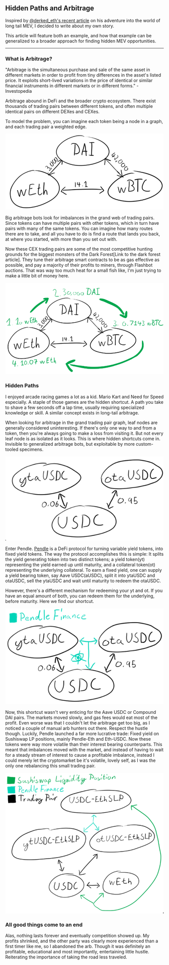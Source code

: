 ## Hidden Paths and Arbitrage
Inspired by [@derked\_eth's recent article](https://twitter.com/derked_eth/status/1488330855114289152) on his adventure into the world of long tail MEV, I decided to write about my own story.  

This article will feature both an example, and how that example can be generalized to a broader approach for finding hidden MEV opportunities.  

---  

### What is Arbitrage?  

"Arbitrage is the simultaneous purchase and sale of the same asset in different markets in order to profit from tiny differences in the asset's listed price. It exploits short-lived variations in the price of identical or similar financial instruments in different markets or in different forms." - Investopedia  

Arbitrage abound in DeFi and the broader crypto ecosystem. There exist thousands of trading pairs between different tokens, and often multiple identical pairs on different DEXes and CEXes.  

To model the problem, you can imagine each token being a node in a graph, and each trading pair a weighted edge.  

![Arbitrage Graph](https://raw.githubusercontent.com/08xmt/08xmt/main/_posts/images/simple_arb_graph.png)

Big arbitrage bots look for imbalances in the grand web of trading pairs. Since tokens can have multiple pairs with other tokens, which in turn have pairs with many of the same tokens. You can imagine how many routes there are to take, and all you have to do is find a route that lands you back, at where you started, with more than you set out with.  

Now these CEX trading pairs are some of the most competitive hunting grounds for the biggest monsters of the Dark Forest[Link to the dark forest article]. They tune their arbitrage smart contracts to be as gas effective as possible, and pay a majority of their profits to miners, through Flashbot auctions. That was way too much heat for a small fish like, I'm just trying to make a little bit of money here.  

![Arbitrage Graph Explainer](https://github.com/08xmt/08xmt/blob/main/docs/assets/images/simple_arb_graph_explainer.png?raw=true)

### Hidden Paths
I enjoyed arcade racing games a lot as a kid. Mario Kart and Need for Speed especially. A staple of those games are the hidden shortcut. A path you take to shave a few seconds off a lap time, usually requiring specialized knowledge or skill. A similar concept exists in long-tail arbitrage.  

When looking for arbitrage in the grand trading pair graph, leaf nodes are generally considered uninteresting. If there's only one way to and from a token, then you're always going to make a loss from visiting it. But not every leaf node is as isolated as it looks. This is where hidden shortcuts come in. Invisible to generalized arbitrage bots, but exploitable by more custom-tooled specimens.  

![Leaf Nodes double dot test](https://github.com/08xmt/08xmt/blob/main/docs/assets/images/leaf_nodes.png?raw=true)

Enter Pendle. [Pendle](https://pendle.finance/) is a DeFi protocol for turning variable yield tokens, into fixed yield tokens. The way the protocol accomplishes this is simple: It splits the yield generating token into two distinct tokens; a yield token(yt) representing the yield earned up until maturity, and a collateral token(ot) representing the underlying collateral. To earn a fixed yield, one can supply a yield bearing token, say Aave USDC(aUSDC), split it into ytaUSDC and otaUSDC, sell the ytaUSDC and wait until maturity to redeem the otaUSDC.  

However, there's a different mechanism for redeeming your yt and ot. If you have an equal amount of both, you can redeem them for the underlying, before maturity. Here we find our shortcut.  

![Leaf Nodes Pendle](https://github.com/08xmt/08xmt/blob/main/docs/assets/images/leaf_nodes_pendle.png?raw=true)

Now, this shortcut wasn't very enticing for the Aave USDC or Compound DAI pairs. The markets moved slowly, and gas fees would eat most of the profit. Even worse was that I couldn't let the arbitrage get too big, as I noticed a couple of manual arb hunters out there. Respect the hustle though. Luckily, Pendle launched a far more lucrative trade: Fixed yield on Sushiswap LP positions, mainly Pendle-Eth and Eth-USDC. Now these tokens were way more volatile than their interest bearing counterparts. This meant that imbalances moved with the market, and instead of having to wait for a steady stream of interest to cause a profitable imbalance, instead I could merely let the cryptomarket be it's volatile, lovely self, as I was the only one rebalancing this small trading pair.  

![Advanced Graph](https://github.com/08xmt/08xmt/blob/main/docs/assets/images/advanced_graph.png?raw=true)

### All good things come to an end

Alas, nothing lasts forever and eventually competition showed up. My profits shrinked, and the other party was clearly more experienced than a first timer like me, so I abandoned the arb. Though it was definitely an profitable, educational and most importantly, entertaining little hustle. Reiterating the importance of taking the road less traveled.  

